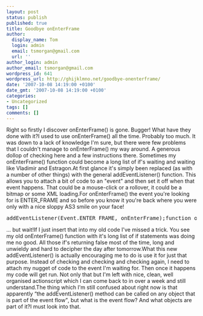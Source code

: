 ```yaml
---
layout: post
status: publish
published: true
title: Goodbye onEnterFrame
author:
  display_name: Tom
  login: admin
  email: tsmorgan@gmail.com
  url: ''
author_login: admin
author_email: tsmorgan@gmail.com
wordpress_id: 641
wordpress_url: http://ghijklmno.net/goodbye-onenterframe/
date: '2007-10-08 14:19:00 +0100'
date_gmt: '2007-10-08 14:19:00 +0100'
categories:
- Uncategorized
tags: []
comments: []
---
```

<!-- more -->

<p>Right so firstly I discover onEnterFrame() is gone. Bugger! What have they done with it?I used to use onEnterFrame() all the time. Probably too much. It was down to a lack of knowledge I'm sure, but there were few problems that I couldn't manage to onEnterFrame() my way around. A generous dollop of checking here and a few instructions there. Sometimes my onEnterFrame() function could become a long list of if's waiting and waiting like Vladimir and Estragon.At first glance it's simply been replaced (as with a number of other things) with the general addEventListener() function. This allows you to attach a bit of code to an "event" and then set it off when that event happens. That could be a mouse-click or a rollover, it could be a bitmap or some XML loading.For onEnterFrame() the event you're looking for is ENTER_FRAME and so before you know it you're back where you were only with a nice sloppy AS3 smile on your face!
<pre>addEventListener(Event.ENTER_FRAME, onEnterFrame);function onEnterFrame(e:Event):void{      trace("and another frame gone!");}</pre>... but wait!If I just insert that into my old code I've missed a trick. You see my old onEnterFrame() function with it's long list of if statements was doing me no good. All those if's returning false most of the time, long and unwieldy and hard to decipher the day after tomorrow.What this new addEventListener() is actually encouraging me to do is use it for just that purpose. Instead of checking and checking and checking again, I need to attach my nugget of code to the event I'm waiting for. Then once it happens my code will get run. Not only that but I'm left with nice, clean, well organised actionscript which I can come back to in over a week and still understand.The thing which I'm still confused about right now is that apparently <q>the addEventListener() method can be called on any object that is part of the event flow</q>, but what is the event flow? And what objects are part of it?I must look into that.</p>


